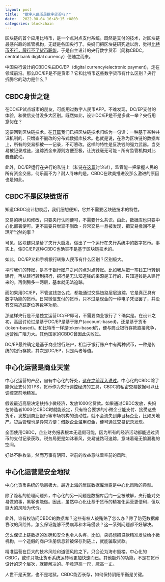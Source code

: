 ```yaml
---
layout: post
title:  "数字人民币是数字货币吗？"
date:   2022-08-04 16:43:15 +0800
categories: blockchain
---
```


区块链的首个应用比特币，是一个点对点支付系统。既然是支付的技术，对区块链最感兴趣的监管机构，无疑是各国央行了。央妈们把区块链研究透以后，觉得[比特币不行，履行不了货币职能](https://mp.weixin.qq.com/s?__biz=MzI2NjMxNDc3Mw==&mid=2247484238&idx=1&sn=8c25f0acef52a08157f419e74310a02e&chksm=ea8eb634ddf93f226ebe98b16e6b8424b0f8b167f96e71214d7b8f0a9ca0235018da6b38f04d&token=582553032&lang=zh_CN#rd)，于是自主设计的央行数字货币（简称CBDC，central bank digital currency）便随之而来。

中国央行设计的CBDC名曰DC/EP（digital currency/electronic payment)，走在领域前沿。那么DC/EP是不是货币？它和比特币这些数字货币有什么区别？央行折腾它的动力是什么？

## CBDC身世之谜

在DC/EP试点城市的朋友，可能用过数字人民币APP。不难发现，DC/EP支付的体验，和微信支付没多大区别。既然如此，设计DC/EP是不是多此一举？央行用意何在？

这要回到区块链技术。在[开篇](https://mp.weixin.qq.com/s/SMjdzw7CAAL-32VHviCu4A)我们已把区块链技术归结为一句话：一种基于某种共识机制的、只增查不删改的分布式数据库技术。也就是说，在称为区块链的数据库上，所有的交易都被一一记录，不可篡改。这样的特性是反洗钱的强力武器。当交易被记录成链，追踪资金来源则方便至极，让洗钱毫无可能 - 所有监管机构对此蠢蠢欲动。

此外，DC/EP运行在央行的私链上（私链在[这篇](https://mp.weixin.qq.com/s?__biz=MzI2NjMxNDc3Mw==&mid=2247484271&idx=1&sn=34116b96d8501876eea544e76a9450ca&chksm=ea8eb615ddf93f03ced6e917ad767bb1e0675c9b6362bb14d29c33dff12520b912bb75720a5d&token=582553032&lang=zh_CN#rd)讨论过），监管能一把掌握人民的所有资金交易，何乐而不为？耐人寻味的是，CBDC在欧美推进没那么激进的原因也是如此。

## CBDC不是区块链货币

知道CBDC设计初衷后，我们细想便知，它并不需要区块链技术的特性。

交易的确认和修改，只要央行认同便可，不需要什么共识。由此，数据库也只要中心化部署便可。更不需要只增查不删改 - 异常交易一旦被发现，把交易撤回不是理所当然的事？

可见，区块链只是给了央行大启发，做出了一个运行在央行系统中的数字货币。事实上，像DC/EP这种CBDC也确实不是基于区块链技术的。

如此，DC/EP又和手机银行转账人民币有什么区别？区别极大。

平时我们的转账，是基于银行账户之间的点对点转账。比如我从把一笔钱工行转到建行，再从建行转到招行，招行是无法知道钱的来源是工行的，只知道钱是从建行来的。再倒腾多一两层，基本就无法追踪。

而如果用DC/EP，不管这钱怎么花，都能通过交易链路层层追踪，它是真正具有数字功能的货币。日常微信支付的货币，只不过是现金的一种电子凭证罢了，并没有交易追踪定位等数字功能。

那这样央行是不是独立运营DC/EP即可，不需要商业银行了？确实是。在设计之初，高层讨论过是基于DC/EP是基于账户(account-based)，还是基于货币(token-based)。和比特币一样是token-based的，便与商业银行存款直接竞争，运营推广阻力大。其他国家的CBDC曾因此失败过。

DC/EP最终确定是基于商业银行账户，相当于银行账户中有两种货币，一种是传统的银行存款，其次是DC/EP，只是两者等值。

## 中心化运营是商业天堂
中心化运营的产品，自有中心化的好处，[这在之前深入说过](https://mp.weixin.qq.com/s?__biz=MzI2NjMxNDc3Mw==&mid=2247484271&idx=1&sn=34116b96d8501876eea544e76a9450ca&chksm=ea8eb615ddf93f03ced6e917ad767bb1e0675c9b6362bb14d29c33dff12520b912bb75720a5d&token=582553032&lang=zh_CN#rd)。中心化的CBDC除了能保证支付的TPS，货币作为央行调控经济的工具，CBDC的私密交易数据可以让调控空前地精准。

假设最近高层决定扶持小微经济，发放1000亿贷款。如果通过CBDC发放，央妈在铸造者1000亿CBDC时就能设定，只有符合要求的小微企业能支付、接受这些货币。发放到商业银行等市场机构的流动性，就不会流失到非目标企业，比如房地产。贷后管理也是异常方便：借款企业滥用资金，便可通过交易记录发现。

全面使用CBDC，企业财务报表根本无造假可能，因为所有的经济活动都能通过货币的支付记录获取。税务局更是如沐春风，交易链路可追踪，意味着毫无偷漏税的空间。

好处不胜枚举，然而万事有阴阳，空前的收益意味着空前的风险。

## 中心化运营是安全地狱

中心化货币系统的隐患极大，最近上海的居民数据库泄露是中心化风险的典型。

除了隐私的伦理问题外，中心化的另一问题是数据库后门一旦被破解，央行能对交易做的事，黑客也能做。因此，虽然中心化让基于货币的精准化运营更便利，但以巨大的风险为代价。

此外，谁有权访问CBDC的数据库？这些有权人被贿赂了怎么办？除了防范数据库篡改的风险外，怎么保证能够不受病毒和木马侵袭？这一系列问题都不好解决。

怎么保证上链数据的准确和安全也令人头疼。比如，央妈想把贷款精准发放给小微机构，一个造假的商户注册信息若被保存到链上，就能骗取贷款。

精准运营在巨大的技术风险和道德风险之下，只会沦为海市蜃楼。中心化的CBDC，或许只能让货币系统运转地更加快速而已。其他额外的功能，不是在货币设计的这个层次，就能解决的。毕竟道高一尺，魔高一丈。

人世不是天堂，也不是地狱。CBDC能否长存，如何保持阴阳平衡是关键。






